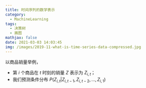 ```yaml
---
title: 时间序列的数学表示
category:
  - MachineLearning
tags:
  - 决策树
  - 画图
mathjax: false
date: 2021-03-03 14:03:45
img: /images/2019-11-what-is-time-series-data-compressed.jpg
---
```


以商品销量举例，
* 第 $i$ 个商品在 $t$ 时刻的销量 $Z$ 表示为 $Z_{i, t}$；<!--more-->
* 我们预测条件分布 $P(Z_{i,t}|Z_{i, t-1}, Z_{i, t-2}, ..., Z_{i, 1})$
